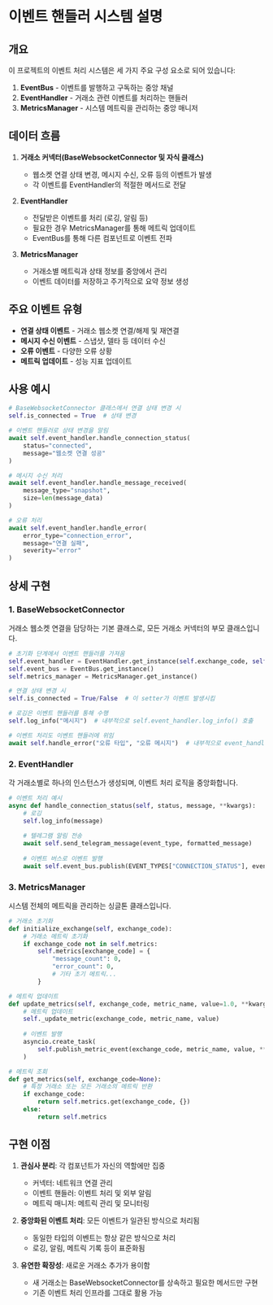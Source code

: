 # 이벤트 핸들러 시스템 설명

## 개요
이 프로젝트의 이벤트 처리 시스템은 세 가지 주요 구성 요소로 되어 있습니다:

1. **EventBus** - 이벤트를 발행하고 구독하는 중앙 채널
2. **EventHandler** - 거래소 관련 이벤트를 처리하는 핸들러
3. **MetricsManager** - 시스템 메트릭을 관리하는 중앙 매니저

## 데이터 흐름

1. **거래소 커넥터(BaseWebsocketConnector 및 자식 클래스)** 
   - 웹소켓 연결 상태 변경, 메시지 수신, 오류 등의 이벤트가 발생
   - 각 이벤트를 EventHandler의 적절한 메서드로 전달

2. **EventHandler**
   - 전달받은 이벤트를 처리 (로깅, 알림 등)
   - 필요한 경우 MetricsManager를 통해 메트릭 업데이트
   - EventBus를 통해 다른 컴포넌트로 이벤트 전파

3. **MetricsManager**
   - 거래소별 메트릭과 상태 정보를 중앙에서 관리
   - 이벤트 데이터를 저장하고 주기적으로 요약 정보 생성

## 주요 이벤트 유형

- **연결 상태 이벤트** - 거래소 웹소켓 연결/해제 및 재연결
- **메시지 수신 이벤트** - 스냅샷, 델타 등 데이터 수신
- **오류 이벤트** - 다양한 오류 상황
- **메트릭 업데이트** - 성능 지표 업데이트

## 사용 예시

```python
# BaseWebsocketConnector 클래스에서 연결 상태 변경 시
self.is_connected = True  # 상태 변경

# 이벤트 핸들러로 상태 변경을 알림
await self.event_handler.handle_connection_status(
    status="connected",
    message="웹소켓 연결 성공"
)

# 메시지 수신 처리
await self.event_handler.handle_message_received(
    message_type="snapshot",
    size=len(message_data)
)

# 오류 처리
await self.event_handler.handle_error(
    error_type="connection_error",
    message="연결 실패",
    severity="error"
)
```

## 상세 구현

### 1. BaseWebsocketConnector

거래소 웹소켓 연결을 담당하는 기본 클래스로, 모든 거래소 커넥터의 부모 클래스입니다.

```python
# 초기화 단계에서 이벤트 핸들러를 가져옴
self.event_handler = EventHandler.get_instance(self.exchange_code, self.settings)
self.event_bus = EventBus.get_instance()
self.metrics_manager = MetricsManager.get_instance()

# 연결 상태 변경 시
self.is_connected = True/False  # 이 setter가 이벤트 발생시킴

# 로깅은 이벤트 핸들러를 통해 수행
self.log_info("메시지")  # 내부적으로 self.event_handler.log_info() 호출

# 이벤트 처리도 이벤트 핸들러에 위임
await self.handle_error("오류 타입", "오류 메시지")  # 내부적으로 event_handler.handle_error() 호출
```

### 2. EventHandler

각 거래소별로 하나의 인스턴스가 생성되며, 이벤트 처리 로직을 중앙화합니다.

```python
# 이벤트 처리 예시
async def handle_connection_status(self, status, message, **kwargs):
    # 로깅
    self.log_info(message)
    
    # 텔레그램 알림 전송
    await self.send_telegram_message(event_type, formatted_message)
    
    # 이벤트 버스로 이벤트 발행
    await self.event_bus.publish(EVENT_TYPES["CONNECTION_STATUS"], event_data)
```

### 3. MetricsManager

시스템 전체의 메트릭을 관리하는 싱글톤 클래스입니다.

```python
# 거래소 초기화
def initialize_exchange(self, exchange_code):
    # 거래소 메트릭 초기화
    if exchange_code not in self.metrics:
        self.metrics[exchange_code] = {
            "message_count": 0,
            "error_count": 0,
            # 기타 초기 메트릭...
        }

# 메트릭 업데이트
def update_metrics(self, exchange_code, metric_name, value=1.0, **kwargs):
    # 메트릭 업데이트
    self._update_metric(exchange_code, metric_name, value)
    
    # 이벤트 발행
    asyncio.create_task(
        self.publish_metric_event(exchange_code, metric_name, value, **kwargs)
    )

# 메트릭 조회
def get_metrics(self, exchange_code=None):
    # 특정 거래소 또는 모든 거래소의 메트릭 반환
    if exchange_code:
        return self.metrics.get(exchange_code, {})
    else:
        return self.metrics
```

## 구현 이점

1. **관심사 분리**: 각 컴포넌트가 자신의 역할에만 집중
   - 커넥터: 네트워크 연결 관리
   - 이벤트 핸들러: 이벤트 처리 및 외부 알림
   - 메트릭 매니저: 메트릭 관리 및 모니터링

2. **중앙화된 이벤트 처리**: 모든 이벤트가 일관된 방식으로 처리됨
   - 동일한 타입의 이벤트는 항상 같은 방식으로 처리
   - 로깅, 알림, 메트릭 기록 등이 표준화됨

3. **유연한 확장성**: 새로운 거래소 추가가 용이함
   - 새 거래소는 BaseWebsocketConnector를 상속하고 필요한 메서드만 구현
   - 기존 이벤트 처리 인프라를 그대로 활용 가능
